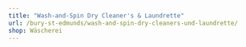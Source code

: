 ```yaml
---
title: "Wash-and-Spin Dry Cleaner's & Laundrette"
url: /bury-st-edmunds/wash-and-spin-dry-cleaners-und-laundrette/
shop: Wäscherei
---
```

